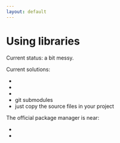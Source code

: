 ```yaml
---
layout: default
---
```

# Using libraries

<div>
Current status: a bit messy. <Anchor 
  href="https://www.reddit.com/r/Zig/comments/rf6crq/whats_the_proper_way_to_installuse_library/" 
  text="What's the proper way to install/use library?" 
  alt="Discussion in r/Zig on the proper way to install and use a zig library." />
</div>

Current solutions:

- <Anchor href="https://github.com/nektro/zigmod" text="nektro/zigmod" />
- <Anchor href="https://github.com/mattnite/gyro" text="mattnite/gyro" />
- <Anchor href="https://github.com/marler8997/zig-build-repos" text="marler8997/zig-build-repos" />
- git submodules
- just copy the source files in your project

The official package manager is near:

- <Anchor href="https://devlog.hexops.com/2023/zig-0-11-breaking-build-changes/" text="Zig tips: v0.11 std.build API / package manager changes"/>
- <Anchor href="https://github.com/ziglang/zig/issues/14307" text="build system terminology update: package, project, module, dependency (issue #14307)" />

<!--
At the moment is a bit messy but soon it will be better.

Run build.zig logic in a WebAssembly sandbox #14286
https://github.com/ziglang/zig/issues/14286
-->
